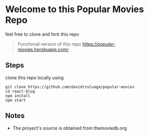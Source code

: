 # Welcome to this Popular Movies Repo

feel free to clone and fork this repo 

>  Functional version of this repo https://popular-movies.herokuapp.com/

## Steps
clone this repo locally using 
```
git clone https://github.com/davidrzuluaga/popular-movies
cd react-blog
npm install 
npm start
```
## Notes
* The proyect's source is obtained from themoviedb.org
